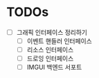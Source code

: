 # TODOs

- [ ] 그래픽 인터페이스 정리하기
  - [ ] 이벤트 핸들러 인터페이스
  - [ ] 리소스 인터페이스
  - [ ] 드로잉 인터페이스
  - [ ] IMGUI 백엔드 서포트
